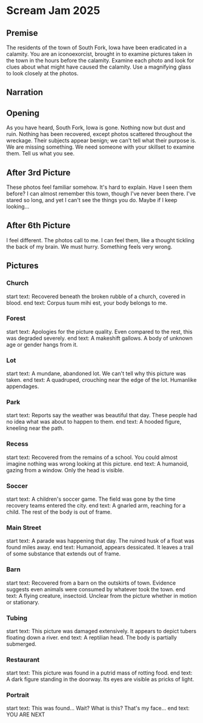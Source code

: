 # Scream Jam 2025

## Premise
The residents of the town of South Fork, Iowa have been eradicated in a calamity. You are an iconoexorcist, brought in to examine pictures taken in the town in the hours before the calamity.
Examine each photo and look for clues about what might have caused the calamity. Use a magnifying glass to look closely at the photos.

## Narration

## Opening
As you have heard, South Fork, Iowa is gone. Nothing now but dust and ruin.
Nothing has been recovered, except photos scattered throughout the wreckage.
Their subjects appear benign; we can't tell what their purpose is. We are missing something.
We need someone with your skillset to examine them. Tell us what you see.

## After 3rd Picture
These photos feel familiar somehow. It's hard to explain.
Have I seen them before? I can almost remember this town, though I've never been there.
I've stared so long, and yet I can't see the things you do. Maybe if I keep looking...

## After 6th Picture
I feel different. The photos call to me.
I can feel them, like a thought tickling the back of my brain.
We must hurry. Something feels very wrong.

## Pictures

### Church
start text: Recovered beneath the broken rubble of a church, covered in blood.
end text: Corpus tuum mihi est, your body belongs to me.

### Forest
start text: Apologies for the picture quality. Even compared to the rest, this was degraded severely.
end text: A makeshift gallows. A body of unknown age or gender hangs from it.

### Lot
start text: A mundane, abandoned lot. We can't tell why this picture was taken.
end text: A quadruped, crouching near the edge of the lot. Humanlike appendages.

### Park
start text: Reports say the weather was beautiful that day. These people had no idea what was about to happen to them.
end text: A hooded figure, kneeling near the path.

### Recess
start text: Recovered from the remains of a school. You could almost imagine nothing was wrong looking at this picture.
end text: A humanoid, gazing from a window. Only the head is visible.

### Soccer
start text: A children's soccer game. The field was gone by the time recovery teams entered the city.
end text: A gnarled arm, reaching for a child. The rest of the body is out of frame.

### Main Street
start text: A parade was happening that day. The ruined husk of a float was found miles away.
end text: Humanoid, appears dessicated. It leaves a trail of some substance that extends out of frame.

### Barn
start text: Recovered from a barn on the outskirts of town. Evidence suggests even animals were consumed by whatever took the town.
end text: A flying creature, insectoid. Unclear from the picture whether in motion or stationary.

### Tubing
start text: This picture was damaged extensively. It appears to depict tubers floating down a river.
end text: A reptilian head. The body is partially submerged.

### Restaurant
start text: This picture was found in a putrid mass of rotting food.
end text: A dark figure standing in the doorway. Its eyes are visible as pricks of light.

### Portrait
start text: This was found... Wait? What is this? That's my face...
end text: YOU ARE NEXT
